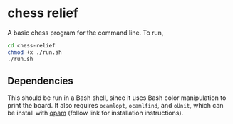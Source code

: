 # chess relief

A basic chess program for the command line. To run,
```sh
cd chess-relief
chmod +x ./run.sh
./run.sh
```

## Dependencies

This should be run in a Bash shell, since it uses Bash color manipulation to print the board. It also requires `ocamlopt`, `ocamlfind`, and `oUnit`, which can be install with [opam](https://opam.ocaml.org) (follow link for installation instructions).
